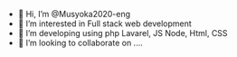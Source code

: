 - 👋 Hi, I’m @Musyoka2020-eng
- 👀 I’m interested in Full stack web development
- 🌱 I’m developing using php Lavarel, JS Node, Html, CSS
- 💞️ I’m looking to collaborate on ....

<!---
Musyoka2020-eng/Musyoka2020-eng is a ✨ special ✨ repository because its `README.md` (this file) appears on your GitHub profile.
You can click the Preview link to take a look at your changes.
--->

